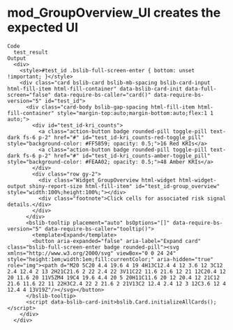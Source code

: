 # mod_GroupOverview_UI creates the expected UI

    Code
      test_result
    Output
      <div>
        <style>#test_id .bslib-full-screen-enter { bottom: unset !important; }</style>
        <div class="card bslib-card bslib-mb-spacing bslib-card-input html-fill-item html-fill-container" data-bslib-card-init data-full-screen="false" data-require-bs-caller="card()" data-require-bs-version="5" id="test_id">
          <div class="card-body bslib-gap-spacing html-fill-item html-fill-container" style="margin-top:auto;margin-bottom:auto;flex:1 1 auto;">
            <div id="test_id-kri_counts">
              <a class="action-button badge rounded-pill toggle-pill text-dark fs-6 p-2" href="#" id="test_id-kri_counts-red-toggle_pill" style="background-color: #FF5859; opacity: 0.5;">16 Red KRIs</a>
              <a class="action-button badge rounded-pill toggle-pill text-dark fs-6 p-2" href="#" id="test_id-kri_counts-amber-toggle_pill" style="background-color: #FEAA02; opacity: 0.5;">48 Amber KRIs</a>
            </div>
            <div class="row gy-2">
              <div class="Widget_GroupOverview html-widget html-widget-output shiny-report-size html-fill-item" id="test_id-group_overview" style="width:100%;height:100%;"></div>
              <div class="footnote">Click cells for associated risk signal details.</div>
            </div>
          </div>
          <bslib-tooltip placement="auto" bsOptions="[]" data-require-bs-version="5" data-require-bs-caller="tooltip()">
            <template>Expand</template>
            <button aria-expanded="false" aria-label="Expand card" class="bslib-full-screen-enter badge rounded-pill"><svg xmlns="http://www.w3.org/2000/svg" viewBox="0 0 24 24" style="height:1em;width:1em;fill:currentColor;" aria-hidden="true" role="img"><path d="M20 5C20 4.4 19.6 4 19 4H13C12.4 4 12 3.6 12 3C12 2.4 12.4 2 13 2H21C21.6 2 22 2.4 22 3V11C22 11.6 21.6 12 21 12C20.4 12 20 11.6 20 11V5ZM4 19C4 19.6 4.4 20 5 20H11C11.6 20 12 20.4 12 21C12 21.6 11.6 22 11 22H3C2.4 22 2 21.6 2 21V13C2 12.4 2.4 12 3 12C3.6 12 4 12.4 4 13V19Z"/></svg></button>
          </bslib-tooltip>
          <script data-bslib-card-init>bslib.Card.initializeAllCards();</script>
        </div>
      </div>

